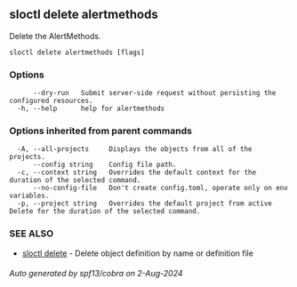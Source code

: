 ## sloctl delete alertmethods

Delete the AlertMethods.

```
sloctl delete alertmethods [flags]
```

### Options

```
      --dry-run   Submit server-side request without persisting the configured resources.
  -h, --help      help for alertmethods
```

### Options inherited from parent commands

```
  -A, --all-projects     Displays the objects from all of the projects.
      --config string    Config file path.
  -c, --context string   Overrides the default context for the duration of the selected command.
      --no-config-file   Don't create config.toml, operate only on env variables.
  -p, --project string   Overrides the default project from active Delete for the duration of the selected command.
```

### SEE ALSO

* [sloctl delete](sloctl_delete.md)	 - Delete object definition by name or definition file

###### Auto generated by spf13/cobra on 2-Aug-2024

